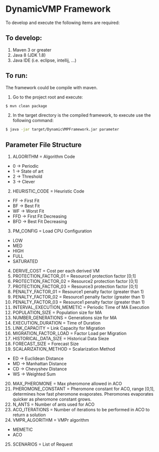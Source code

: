 # DynamicVMP Framework

To develop and execute the following items are required:

## To develop:

1. Maven 3 or greater
2. Java 8 (JDK 1.8)
3. Java IDE (i.e. eclipse, intellij, ...)

## To run:
The framework could be compile with maven.

1. Go to the project root and execute:
``` bash
$ mvn clean package
```

2. In the target directory is the compiled framework, to execute use the following command:
``` bash
$ java -jar target/DynamicVMPFramework.jar parameter
```
## Parameter File Structure

1. ALGORITHM = Algorithm Code
 * 0 -> Periodic
 * 1 -> State of art
 * 2 -> Threshold
 * 3 -> Clever
2. HEURISTIC_CODE = Heuristic Code
 * FF -> First Fit
 * BF -> Best Fit
 * WF -> Worst Fit
 * FFD -> First Fit Decreasing
 * BFD -> Best Fit Decreasing
3. PM_CONFIG = Load CPU Configuration
 * LOW
 * MED
 * HIGH
 * FULL
 * SATURATED
4. DERIVE_COST = Cost per each derived VM
5. PROTECTION_FACTOR_01 = Resource1 protection factor [0;1]
6. PROTECTION_FACTOR_02 = Resource2 protection factor [0;1]
7. PROTECTION_FACTOR_03 = Resource3 protection factor [0;1]
8. PENALTY_FACTOR_01 = Resource1 penalty factor (greater than 1)
9. PENALTY_FACTOR_02 = Resource1 penalty factor (greater than 1)
10. PENALTY_FACTOR_03 = Resource1 penalty factor (greater than 1)
11. INTERVAL_EXECUTION_MEMETIC = Periodic Time of MA Execution
12. POPULATION_SIZE = Population size for MA
13. NUMBER_GENERATIONS = Generations size for MA
14. EXECUTION_DURATION = Time of Duration
15. LINK_CAPACITY = Link Capacity for Migration
16. MIGRATION_FACTOR_LOAD = Factor Load per Migration
17. HISTORICAL_DATA_SIZE = Historical Data Sieze
18. FORECAST_SIZE = Forecast Size
19. SCALARIZATION_METHOD = Scalarization Method
 * ED -> Euclidean Distance
 * MD -> Manhattan Distance
 * CD -> Chevyshev Distance
 * WS -> Weighted Sum
20. MAX_PHEROMONE = Max pheromone allowed in ACO
21. PHEROMONE_CONSTANT = Pheromone constant for ACO, range [0,1],
determines how fast pheromone evaporates. Pheromones evaporates
quicker as pheromone constant grows.
22. N_ANTS = Number of ants used for ACO
23. ACO_ITERATIONS = Number of iterations to be performed in ACO
to return a solution
24. VMPR_ALGORITHM = VMPr algorithm
 * MEMETIC
 * ACO
25. SCENARIOS = List of Request
